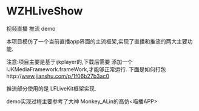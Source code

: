 # WZHLiveShow
视频直播 推流 demo

本项目模仿了一个当前直播app界面的主流框架,实现了直播和推流的两大主要功能.

注意:项目主要是基于ijkplayer的,下载后需要 添加一个IJKMediaFramework.frameWork,才能够正常运行. 下面是如何打包http://www.jianshu.com/p/1f06b27b3ac0   

推流部分使用的是 LFLiveKit框架实现.

demo实现过程主要参考了大神 Monkey_ALin的高仿<喵播APP>
